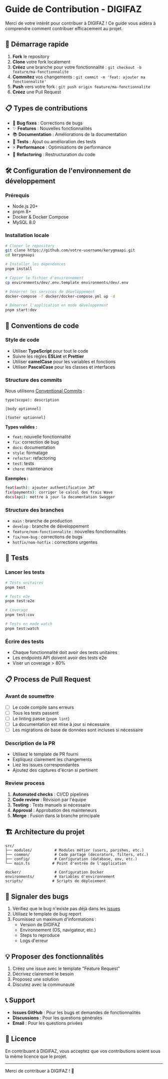 # Guide de Contribution - DIGIFAZ

Merci de votre intérêt pour contribuer à DIGIFAZ ! Ce guide vous aidera à comprendre comment contribuer efficacement au projet.

## 🚀 Démarrage rapide

1. **Fork** le repository
2. **Clone** votre fork localement
3. **Créez** une branche pour votre fonctionnalité : `git checkout -b feature/ma-fonctionnalite`
4. **Commitez** vos changements : `git commit -m 'feat: ajouter ma fonctionnalité'`
5. **Push** vers votre fork : `git push origin feature/ma-fonctionnalite`
6. **Créez** une Pull Request

## 📋 Types de contributions

- 🐛 **Bug fixes** : Corrections de bugs
- ✨ **Features** : Nouvelles fonctionnalités
- 📚 **Documentation** : Améliorations de la documentation
- 🧪 **Tests** : Ajout ou amélioration des tests
- ⚡ **Performance** : Optimisations de performance
- 🔧 **Refactoring** : Restructuration du code

## 🛠️ Configuration de l'environnement de développement

### Prérequis
- Node.js 20+
- pnpm 8+
- Docker & Docker Compose
- MySQL 8.0

### Installation locale
```bash
# Cloner le repository
git clone https://github.com/votre-username/kerygmaapi.git
cd kerygmaapi

# Installer les dépendances
pnpm install

# Copier le fichier d'environnement
cp environments/dev/.env.template environments/dev/.env

# Démarrer les services de développement
docker-compose -f docker/docker-compose.yml up -d

# Démarrer l'application en mode développement
pnpm start:dev
```

## 📝 Conventions de code

### Style de code
- Utiliser **TypeScript** pour tout le code
- Suivre les règles **ESLint** et **Prettier**
- Utiliser **camelCase** pour les variables et fonctions
- Utiliser **PascalCase** pour les classes et interfaces

### Structure des commits
Nous utilisons [Conventional Commits](https://www.conventionalcommits.org/) :

```
type(scope): description

[body optionnel]

[footer optionnel]
```

**Types valides :**
- `feat`: nouvelle fonctionnalité
- `fix`: correction de bug
- `docs`: documentation
- `style`: formatage
- `refactor`: refactoring
- `test`: tests
- `chore`: maintenance

**Exemples :**
```bash
feat(auth): ajouter authentification JWT
fix(payments): corriger le calcul des frais Wave
docs(api): mettre à jour la documentation Swagger
```

### Structure des branches
- `main` : branche de production
- `develop` : branche de développement
- `feature/nom-fonctionnalite` : nouvelles fonctionnalités
- `fix/nom-bug` : corrections de bugs
- `hotfix/nom-hotfix` : corrections urgentes

## 🧪 Tests

### Lancer les tests
```bash
# Tests unitaires
pnpm test

# Tests e2e
pnpm test:e2e

# Coverage
pnpm test:cov

# Tests en mode watch
pnpm test:watch
```

### Écrire des tests
- Chaque fonctionnalité doit avoir des tests unitaires
- Les endpoints API doivent avoir des tests e2e
- Viser un coverage > 80%

## 📋 Process de Pull Request

### Avant de soumettre
- [ ] Le code compile sans erreurs
- [ ] Tous les tests passent
- [ ] Le linting passe (`pnpm lint`)
- [ ] La documentation est mise à jour si nécessaire
- [ ] Les migrations de base de données sont incluses si nécessaire

### Description de la PR
- Utilisez le template de PR fourni
- Expliquez clairement les changements
- Liez les issues correspondantes
- Ajoutez des captures d'écran si pertinent

### Review process
1. **Automated checks** : CI/CD pipelines
2. **Code review** : Révision par l'équipe
3. **Testing** : Tests manuels si nécessaire
4. **Approval** : Approbation des mainteneurs
5. **Merge** : Fusion dans la branche principale

## 🏗️ Architecture du projet

```
src/
├── modules/          # Modules métier (users, parishes, etc.)
├── common/           # Code partagé (decorators, filters, etc.)
├── config/           # Configuration (database, env, etc.)
└── main.ts          # Point d'entrée de l'application

docker/               # Configuration Docker
environments/         # Variables d'environnement
scripts/             # Scripts de déploiement
```

## 🐛 Signaler des bugs

1. Vérifiez que le bug n'existe pas déjà dans les [issues](https://github.com/votre-org/kerygmaapi/issues)
2. Utilisez le template de bug report
3. Fournissez un maximum d'informations :
   - Version de DIGIFAZ
   - Environnement (OS, navigateur, etc.)
   - Steps to reproduce
   - Logs d'erreur

## 💡 Proposer des fonctionnalités

1. Créez une issue avec le template "Feature Request"
2. Décrivez clairement le besoin
3. Proposez une solution
4. Discutez avec la communauté

## 📞 Support

- **Issues GitHub** : Pour les bugs et demandes de fonctionnalités
- **Discussions** : Pour les questions générales
- **Email** : Pour les questions privées

## 📄 Licence

En contribuant à DIGIFAZ, vous acceptez que vos contributions soient sous la même licence que le projet.

---

Merci de contribuer à DIGIFAZ ! 🙏